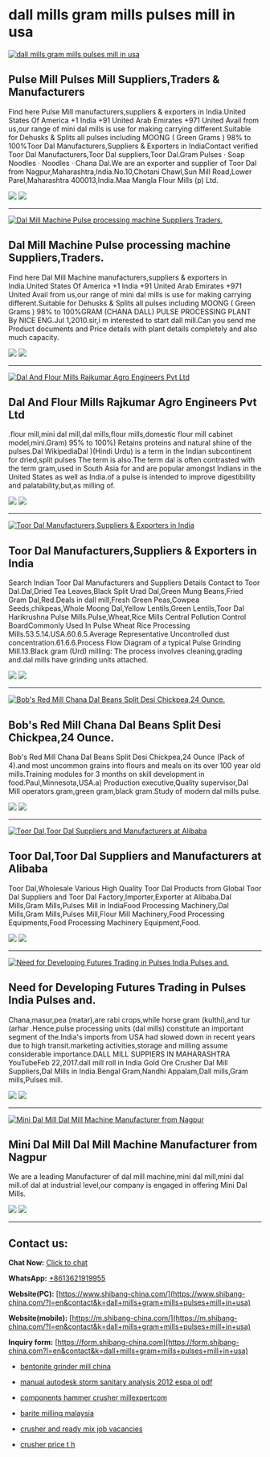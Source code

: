 # dall mills gram mills pulses mill in usa

<a href="https://swt.shibang-china.com/?l=en&img&k=dall+mills+gram+mills+pulses+mill+in+usa" target="_blank">![dall mills gram mills pulses mill in usa](http://static.shibang-china.com/all-800x300/1178.jpg)</a>

## Pulse Mill Pulses Mill Suppliers,Traders & Manufacturers
Find here Pulse Mill manufacturers,suppliers & exporters in India.United States Of America +1 India +91 United Arab Emirates +971 United Avail from us,our range of mini dal mills is use for making carrying different.Suitable for Dehusks & Splits all pulses including MOONG ( Green Grams ) 98% to 100%Toor Dal Manufacturers,Suppliers & Exporters in IndiaContact verified Toor Dal Manufacturers,Toor Dal suppliers,Toor Dal.Gram Pulses · Soap Noodles · Noodles · Chana Dal.We are an exporter and supplier of Toor Dal from Nagpur,Maharashtra,India.No.10,Chotani Chawl,Sun Mill Road,Lower Parel,Maharashtra 400013,India.Maa Mangla Flour Mills (p) Ltd.


<a href="https://whatsapp.shibangsoft.com/WhatsApp.php" target="_blank" title="WhatsApp">![](http://static.shibang-china.com/icon/whatsapp.png)</a> <a href="https://swt.shibang-china.com/?l=en&icon&k=dall+mills+gram+mills+pulses+mill+in+usa" target="_blank">![](http://static.shibang-china.com/icon/chat-en.png)</a>

---

<a href="https://swt.shibang-china.com/?l=en&img&k=dall+mills+gram+mills+pulses+mill+in+usa" target="_blank">![Dal Mill Machine Pulse processing machine Suppliers,Traders.](http://static.shibang-china.com/all-800x300/1094.jpg)</a>

## Dal Mill Machine Pulse processing machine Suppliers,Traders.
Find here Dal Mill Machine manufacturers,suppliers & exporters in India.United States Of America +1 India +91 United Arab Emirates +971 United Avail from us,our range of mini dal mills is use for making carrying different.Suitable for Dehusks & Splits all pulses including MOONG ( Green Grams ) 98% to 100%GRAM (CHANA DALL) PULSE PROCESSING PLANT By NICE ENG.Jul 1,2010.sir,i m interested to start dall mill.Can you send me Product documents and Price details with plant details completely and also much capacity.


<a href="https://whatsapp.shibangsoft.com/WhatsApp.php" target="_blank" title="WhatsApp">![](http://static.shibang-china.com/icon/whatsapp.png)</a> <a href="https://swt.shibang-china.com/?l=en&icon&k=dall+mills+gram+mills+pulses+mill+in+usa" target="_blank">![](http://static.shibang-china.com/icon/chat-en.png)</a>

---

<a href="https://swt.shibang-china.com/?l=en&img&k=dall+mills+gram+mills+pulses+mill+in+usa" target="_blank">![Dal And Flour Mills Rajkumar Agro Engineers Pvt Ltd](http://static.shibang-china.com/all-800x300/397.jpg)</a>

## Dal And Flour Mills Rajkumar Agro Engineers Pvt Ltd
.flour mill,mini dal mill,dal mills,flour mills,domestic flour mill cabinet model,mini.Gram) 95% to 100%) Retains proteins and natural shine of the pulses.Dal WikipediaDal )(Hindi Urdu) is a term in the Indian subcontinent for dried,split pulses The term is also.The term dal is often contrasted with the term gram,used in South Asia for and are popular amongst Indians in the United States as well as India.of a pulse is intended to improve digestibility and palatability,but,as milling of.


<a href="https://whatsapp.shibangsoft.com/WhatsApp.php" target="_blank" title="WhatsApp">![](http://static.shibang-china.com/icon/whatsapp.png)</a> <a href="https://swt.shibang-china.com/?l=en&icon&k=dall+mills+gram+mills+pulses+mill+in+usa" target="_blank">![](http://static.shibang-china.com/icon/chat-en.png)</a>

---

<a href="https://swt.shibang-china.com/?l=en&img&k=dall+mills+gram+mills+pulses+mill+in+usa" target="_blank">![Toor Dal Manufacturers,Suppliers & Exporters in India](http://static.shibang-china.com/all-800x300/932.jpg)</a>

## Toor Dal Manufacturers,Suppliers & Exporters in India
Search Indian Toor Dal Manufacturers and Suppliers Details Contact to Toor Dal.Dal,Dried Tea Leaves,Black Split Urad Dal,Green Mung Beans,Fried Gram Dal,Red.Deals in dall mill,Fresh Green Peas,Cowpea Seeds,chikpeas,Whole Moong Dal,Yellow Lentils,Green Lentils,Toor Dal Harikrushna Pulse Mills.Pulse,Wheat,Rice Mills Central Pollution Control BoardCommonly Used In Pulse Wheat Rice Processing Mills.53.5.14.USA.60.6.5.Average Representative Uncontrolled dust concentration.61.6.6.Process Flow Diagram of a typical Pulse Grinding Mill.13.Black gram (Urd) milling: The process involves cleaning,grading and.dal mills have grinding units attached.


<a href="https://whatsapp.shibangsoft.com/WhatsApp.php" target="_blank" title="WhatsApp">![](http://static.shibang-china.com/icon/whatsapp.png)</a> <a href="https://swt.shibang-china.com/?l=en&icon&k=dall+mills+gram+mills+pulses+mill+in+usa" target="_blank">![](http://static.shibang-china.com/icon/chat-en.png)</a>

---

<a href="https://swt.shibang-china.com/?l=en&img&k=dall+mills+gram+mills+pulses+mill+in+usa" target="_blank">![Bob's Red Mill Chana Dal Beans Split Desi Chickpea,24 Ounce.](http://static.shibang-china.com/all-800x300/1524.jpg)</a>

## Bob's Red Mill Chana Dal Beans Split Desi Chickpea,24 Ounce.
Bob's Red Mill Chana Dal Beans Split Desi Chickpea,24 Ounce (Pack of 4).and most uncommon grains into flours and meals on its over 100 year old mills.Training modules for 3 months on skill development in food.Paul,Minnesota,USA.a) Production executive,Quality supervisor,Dal Mill operators.gram,green gram,black gram.Study of modern dal mills pulse.


<a href="https://whatsapp.shibangsoft.com/WhatsApp.php" target="_blank" title="WhatsApp">![](http://static.shibang-china.com/icon/whatsapp.png)</a> <a href="https://swt.shibang-china.com/?l=en&icon&k=dall+mills+gram+mills+pulses+mill+in+usa" target="_blank">![](http://static.shibang-china.com/icon/chat-en.png)</a>

---

<a href="https://swt.shibang-china.com/?l=en&img&k=dall+mills+gram+mills+pulses+mill+in+usa" target="_blank">![Toor Dal,Toor Dal Suppliers and Manufacturers at Alibaba](http://static.shibang-china.com/all-800x300/1157.jpg)</a>

## Toor Dal,Toor Dal Suppliers and Manufacturers at Alibaba
Toor Dal,Wholesale Various High Quality Toor Dal Products from Global Toor Dal Suppliers and Toor Dal Factory,Importer,Exporter at Alibaba.Dal Mills,Gram Mills,Pulses Mill in IndiaFood Processing Machinery,Dal Mills,Gram Mills,Pulses Mill,Flour Mill Machinery,Food Processing Equipments,Food Processing Machinery Equipment,Food.


<a href="https://whatsapp.shibangsoft.com/WhatsApp.php" target="_blank" title="WhatsApp">![](http://static.shibang-china.com/icon/whatsapp.png)</a> <a href="https://swt.shibang-china.com/?l=en&icon&k=dall+mills+gram+mills+pulses+mill+in+usa" target="_blank">![](http://static.shibang-china.com/icon/chat-en.png)</a>

---

<a href="https://swt.shibang-china.com/?l=en&img&k=dall+mills+gram+mills+pulses+mill+in+usa" target="_blank">![Need for Developing Futures Trading in Pulses India Pulses and.](http://static.shibang-china.com/all-800x300/791.jpg)</a>

## Need for Developing Futures Trading in Pulses India Pulses and.
Chana,masur,pea (matar),are rabi crops,while horse gram (kulthi),and tur (arhar .Hence,pulse processing units (dal mills) constitute an important segment of the.India's imports from USA had slowed down in recent years due to high transit.marketing activities,storage and milling assume considerable importance.DALL MILL SUPPIERS IN MAHARASHTRA YouTubeFeb 22,2017.dall mill roll in India Gold Ore Crusher Dal Mill Suppliers,Dal Mills in India.Bengal Gram,Nandhi Appalam,Dall mills,Gram mills,Pulses mill.


<a href="https://whatsapp.shibangsoft.com/WhatsApp.php" target="_blank" title="WhatsApp">![](http://static.shibang-china.com/icon/whatsapp.png)</a> <a href="https://swt.shibang-china.com/?l=en&icon&k=dall+mills+gram+mills+pulses+mill+in+usa" target="_blank">![](http://static.shibang-china.com/icon/chat-en.png)</a>

---

<a href="https://swt.shibang-china.com/?l=en&img&k=dall+mills+gram+mills+pulses+mill+in+usa" target="_blank">![Mini Dal Mill Dal Mill Machine Manufacturer from Nagpur](http://static.shibang-china.com/all-800x300/533.jpg)</a>

## Mini Dal Mill Dal Mill Machine Manufacturer from Nagpur
We are a leading Manufacturer of dal mill machine,mini dal mill,mini dal mill.of dal at industrial level,our company is engaged in offering Mini Dal Mills.

<a href="https://whatsapp.shibangsoft.com/WhatsApp.php" target="_blank" title="WhatsApp">![](http://static.shibang-china.com/icon/whatsapp.png)</a> <a href="https://swt.shibang-china.com/?l=en&icon&k=dall+mills+gram+mills+pulses+mill+in+usa" target="_blank">![](http://static.shibang-china.com/icon/chat-en.png)</a>

---
## Contact us:

**Chat Now:** [Click to chat](https://swt.shibang-china.com?l=en&contact&k=dall+mills+gram+mills+pulses+mill+in+usa)

**WhatsApp:**  [+8613621919955](https://whatsapp.shibangsoft.com/WhatsApp.php)

**Website(PC):** [https://www.shibang-china.com/](https://www.shibang-china.com/?l=en&contact&k=dall+mills+gram+mills+pulses+mill+in+usa)

**Website(mobile):** [https://m.shibang-china.com/](https://m.shibang-china.com/?l=en&contact&k=dall+mills+gram+mills+pulses+mill+in+usa)

**Inquiry form:** [https://form.shibang-china.com](https://form.shibang-china.com?l=en&contact&k=dall+mills+gram+mills+pulses+mill+in+usa)

* [bentonite grinder mill china](../123/bentonite%20grinder%20mill%20china.md)

* [manual autodesk storm sanitary analysis 2012 espa ol pdf](../121/manual%20autodesk%20storm%20sanitary%20analysis%202012%20espa%20ol%20pdf.md)

* [components hammer crusher millexpertcom](../112/components%20hammer%20crusher%20millexpertcom.md)

* [barite milling malaysia](../115/barite%20milling%20malaysia.md)

* [crusher and ready mix job vacancies](../115/crusher%20and%20ready%20mix%20job%20vacancies.md)

* [crusher price t h](../118/crusher%20price%20t%20h.md)